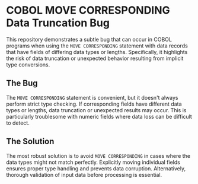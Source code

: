 # COBOL MOVE CORRESPONDING Data Truncation Bug

This repository demonstrates a subtle bug that can occur in COBOL programs when using the `MOVE CORRESPONDING` statement with data records that have fields of differing data types or lengths.  Specifically, it highlights the risk of data truncation or unexpected behavior resulting from implicit type conversions. 

## The Bug
The `MOVE CORRESPONDING` statement is convenient, but it doesn't always perform strict type checking. If corresponding fields have different data types or lengths, data truncation or unexpected results may occur.  This is particularly troublesome with numeric fields where data loss can be difficult to detect.

## The Solution
The most robust solution is to avoid `MOVE CORRESPONDING` in cases where the data types might not match perfectly.  Explicitly moving individual fields ensures proper type handling and prevents data corruption.  Alternatively, thorough validation of input data before processing is essential.